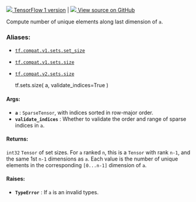 [ ![](https://tensorflow.google.cn/images/tf_logo_32px.png) TensorFlow 1
version](/versions/r1.15/api_docs/python/tf/sets/size) |  [
![](https://tensorflow.google.cn/images/GitHub-Mark-32px.png) View source on
GitHub
](https://github.com/tensorflow/tensorflow/blob/r2.0/tensorflow/python/ops/sets_impl.py#L34-L58)  
  
  
Compute number of unique elements along last dimension of `a`.

### Aliases:

  * [`tf.compat.v1.sets.set_size`](/api_docs/python/tf/sets/size)
  * [`tf.compat.v1.sets.size`](/api_docs/python/tf/sets/size)
  * [`tf.compat.v2.sets.size`](/api_docs/python/tf/sets/size)

    
    
    tf.sets.size(
        a,
        validate_indices=True
    )
    

#### Args:

  * **`a`** : `SparseTensor`, with indices sorted in row-major order.
  * **`validate_indices`** : Whether to validate the order and range of sparse indices in `a`.

#### Returns:

`int32` `Tensor` of set sizes. For `a` ranked `n`, this is a `Tensor` with
rank `n-1`, and the same 1st `n-1` dimensions as `a`. Each value is the number
of unique elements in the corresponding `[0...n-1]` dimension of `a`.

#### Raises:

  * **`TypeError`** : If `a` is an invalid types.

